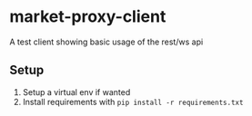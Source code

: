# market-proxy-client
A test client showing basic usage of the rest/ws api

## Setup

1. Setup a virtual env if wanted
2. Install requirements with `pip install -r requirements.txt`